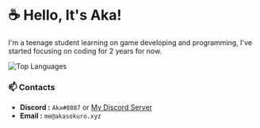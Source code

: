# ☕ Hello, It's Aka!

I'm a teenage student learning on game developing and programming, I've started focusing on coding for 2 years for now.

![Top Languages](https://github-readme-stats.vercel.app/api/top-langs/?username=akasokuro&theme=github_dark&border_color=5F5F5F)

### 📫 Contacts
- **Discord :** `Aka#8087` or [My Discord Server](https://discord.gg/QjZRfZv3gE)
- **Email :** `me@akasokuro.xyz`




<!-- Hello -->
